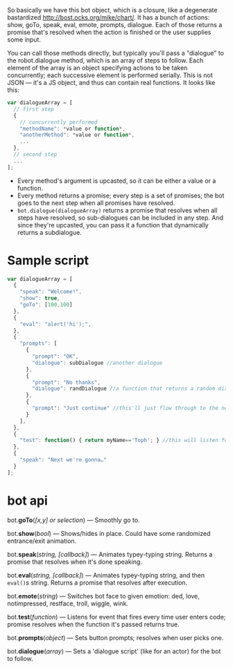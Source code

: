 So basically we have this bot object, which is a closure, like a degenerate bastardized http://bost.ocks.org/mike/chart/. It has a bunch of actions: show, goTo, speak, eval, emote, prompts, dialogue. Each of those returns a promise that's resolved when the action is finished or the user supplies some input. 

You can call those methods directly, but typically you'll pass a "dialogue" to the robot.dialogue method, which is an array of steps to follow. Each element of the array is an object specifying actions to be taken concurrently; each successive element is performed serially. This is not JSON — it's a JS object, and thus can contain real functions. It looks like this:

```javascript
var dialogueArray = [
  // first step
  { 
    // concurrently performed
    "methodName": *value or function*,
    "anotherMethod": *value or function*,
    ... 
  },
  // second step 
  ...
];
```

- Every method's argument is upcasted, so it can be either a value or a function.
- Every method returns a promise; every step is a set of promises; the bot goes to the next step when all promises have resolved.
- `bot.dialogue(dialogueArray)` returns a promise that resolves when all steps have resolved, so sub-dialogues can be included in any step. And since they're upcasted, you can pass it a function that dynamically returns a subdialogue.

# Sample script

```javascript
var dialogueArray = [
  {
    "speak": "Welcome!",
    "show": true,
    "goTo": [100,100]
  },
  {
    "eval": "alert('hi');",
  },
  {
    "prompts": [
      {
        "prompt": "OK",
        "dialogue": subDialogue //another dialogue
      },
      {
        "prompt": "No thanks",
        "dialogue": randDialogue //a function that returns a random dialogue
      },
      {
        "prompt": "Just continue" //this'll just flow through to the next step
      }
    ],
  },
  {
    "test": function() { return myName=='Toph'; } //this will listen for user code input until myName=='Toph' and then continue
  },
  {
    "speak": "Next we're gonna…"
  }
];
```

# bot api

bot.**goTo**(*[x,y] or selection*) — Smoothly go to.

bot.**show**(*bool*) — Shows/hides in place. Could have some randomized entrance/exit animation.

bot.**speak**(*string, [callback]*) — Animates typey-typing string. Returns a promise that resolves when it's done speaking.

bot.**eval**(*string, [callback]*) — Animates typey-typing string, and then `eval()`s string. Returns a promise that resolves after execution.

bot.**emote**(*string*) — Switches bot face to given emotion: ded, love, notimpressed, restface, troll, wiggle, wink.

bot.**test**(*function*) — Listens for event that fires every time user enters code; promise resolves when the function it's passed returns true.

bot.**prompts**(*object*) — Sets button prompts; resolves when user picks one.

bot.**dialogue**(*array*) — Sets a 'dialogue script' (like for an actor) for the bot to follow.
